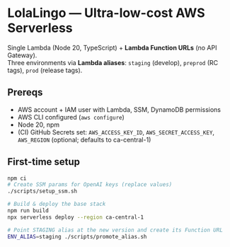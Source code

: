 # LolaLingo — Ultra-low-cost AWS Serverless

Single Lambda (Node 20, TypeScript) + **Lambda Function URLs** (no API Gateway).  
Three environments via **Lambda aliases**: `staging` (develop), `preprod` (RC tags), `prod` (release tags).

## Prereqs
- AWS account + IAM user with Lambda, SSM, DynamoDB permissions
- AWS CLI configured (`aws configure`)
- Node 20, npm
- (CI) GitHub Secrets set: `AWS_ACCESS_KEY_ID`, `AWS_SECRET_ACCESS_KEY`, `AWS_REGION` (optional; defaults to ca-central-1)

## First-time setup
```bash
npm ci
# Create SSM params for OpenAI keys (replace values)
./scripts/setup_ssm.sh

# Build & deploy the base stack
npm run build
npx serverless deploy --region ca-central-1

# Point STAGING alias at the new version and create its Function URL
ENV_ALIAS=staging ./scripts/promote_alias.sh
